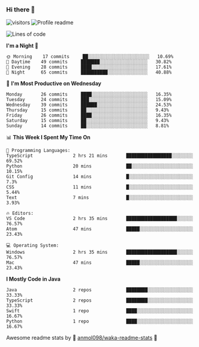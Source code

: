 ### Hi there 👋  
![visitors](https://visitor-badge.laobi.icu/badge?page_id=leverglowh) ![Profile readme](https://github.com/leverglowh/leverglowh/workflows/Profile%20readme/badge.svg?branch=master)

<!--START_SECTION:waka-->
![Lines of code](https://img.shields.io/badge/From%20Hello%20World%20I%27ve%20Written-21106%20lines%20of%20code-blue)

**I'm a Night 🦉** 

```text
🌞 Morning    17 commits     ██░░░░░░░░░░░░░░░░░░░░░░░   10.69% 
🌆 Daytime    49 commits     ███████░░░░░░░░░░░░░░░░░░   30.82% 
🌃 Evening    28 commits     ████░░░░░░░░░░░░░░░░░░░░░   17.61% 
🌙 Night      65 commits     ██████████░░░░░░░░░░░░░░░   40.88%

```
📅 **I'm Most Productive on Wednesday** 

```text
Monday       26 commits     ████░░░░░░░░░░░░░░░░░░░░░   16.35% 
Tuesday      24 commits     ███░░░░░░░░░░░░░░░░░░░░░░   15.09% 
Wednesday    39 commits     ██████░░░░░░░░░░░░░░░░░░░   24.53% 
Thursday     15 commits     ██░░░░░░░░░░░░░░░░░░░░░░░   9.43% 
Friday       26 commits     ████░░░░░░░░░░░░░░░░░░░░░   16.35% 
Saturday     15 commits     ██░░░░░░░░░░░░░░░░░░░░░░░   9.43% 
Sunday       14 commits     ██░░░░░░░░░░░░░░░░░░░░░░░   8.81%

```


📊 **This Week I Spent My Time On** 

```text
💬 Programming Languages: 
TypeScript               2 hrs 21 mins       █████████████████░░░░░░░░   69.52% 
Python                   20 mins             ██░░░░░░░░░░░░░░░░░░░░░░░   10.15% 
Git Config               14 mins             █░░░░░░░░░░░░░░░░░░░░░░░░   7.3% 
CSS                      11 mins             █░░░░░░░░░░░░░░░░░░░░░░░░   5.44% 
Text                     7 mins              █░░░░░░░░░░░░░░░░░░░░░░░░   3.93%

🔥 Editors: 
VS Code                  2 hrs 35 mins       ███████████████████░░░░░░   76.57% 
Atom                     47 mins             █████░░░░░░░░░░░░░░░░░░░░   23.43%

💻 Operating System: 
Windows                  2 hrs 35 mins       ███████████████████░░░░░░   76.57% 
Mac                      47 mins             █████░░░░░░░░░░░░░░░░░░░░   23.43%

```

**I Mostly Code in Java** 

```text
Java                     2 repos             ████████░░░░░░░░░░░░░░░░░   33.33% 
TypeScript               2 repos             ████████░░░░░░░░░░░░░░░░░   33.33% 
Swift                    1 repo              ████░░░░░░░░░░░░░░░░░░░░░   16.67% 
Python                   1 repo              ████░░░░░░░░░░░░░░░░░░░░░   16.67%

```



<!--END_SECTION:waka-->


Awesome readme stats by :star2: [anmol098/waka-readme-stats](https://github.com/anmol098/waka-readme-stats) :star2:
